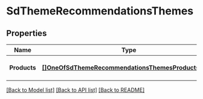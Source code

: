 # SdThemeRecommendationsThemes

## Properties
Name | Type | Description | Notes
------------ | ------------- | ------------- | -------------
**Products** | [**[]OneOfSdThemeRecommendationsThemesProductsItems**](.md) | A list of contextual targeting theme recommendations. | [optional] [default to null]

[[Back to Model list]](../README.md#documentation-for-models) [[Back to API list]](../README.md#documentation-for-api-endpoints) [[Back to README]](../README.md)

